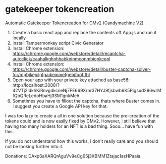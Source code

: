 # gatekeeper tokencreation
Automatic Gatekeeper Tokencreation for CMv2 (Candymachine V2)

1. Create a basic react app and replace the contents off App.js and run it locally
2. Install Tampermonkey script Civic Generator
3. Install Chrome extension: https://chrome.google.com/webstore/detail/recaptcha-autoclick/caahalkghnhbabknipmconmbicpkcopl
4. Install Chrome extension: https://chrome.google.com/webstore/detail/buster-captcha-solver-for/mpbjkejclgfgadiemmefgebjfooflfhl
5. Open your app with your private key attached as base58: http://localhost:3000/?42VTj2ldkhKiRnvgdkcneNj7FE669Xrnr37HYJ9fjsbwb6K5Rigsud296wrMfQbQReLedoHbaHj3SM1gnkMeh
6. Sometimes you have to fillout the captcha, thats where Buster comes in. I suggest you create a Google API key for that.

I was too lazy to create a all in one solution because the pre-creation of the tokens could and is now easily fixed by CMv2. However, i still believe that having too many holders for an NFT is a bad thing. Sooo... have fun with this.

If you do not understand how this works, I don't really care and you should not be looking further into it.

Donations: DAxp6aXARQrAguVv9eCg65j3XBMM1Ztajac1azHPaaia
